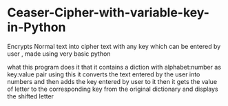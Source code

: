 # Ceaser-Cipher-with-variable-key-in-Python
Encrypts Normal text into cipher text with any key which can be entered by user , made using very basic python

what this program does it that it contains a diction with alphabet:number as key:value pair 
using this it converts the text entered by the user into numbers and then adds the key entered by user to it 
then it gets the value of letter to the corresponding key from the original dictionary and displays the shifted letter
